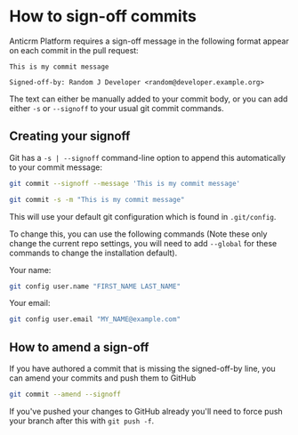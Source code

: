# How to sign-off commits

Anticrm Platform requires a sign-off message in the following format appear on each commit in the pull request:

```
This is my commit message

Signed-off-by: Random J Developer <random@developer.example.org>
```

The text can either be manually added to your commit body, or you can add either `-s` or `--signoff` to your usual git commit commands.

## Creating your signoff

Git has a `-s | --signoff` command-line option to append this automatically to your commit message:

```bash
git commit --signoff --message 'This is my commit message'
```

```bash
git commit -s -m "This is my commit message"
```

This will use your default git configuration which is found in `.git/config`.

To change this, you can use the following commands (Note these only change the current repo settings, you will need to add `--global` for these commands to change the installation default).

Your name:

```bash
git config user.name "FIRST_NAME LAST_NAME"
```

Your email:

```bash
git config user.email "MY_NAME@example.com"
```

## How to amend a sign-off

If you have authored a commit that is missing the signed-off-by line, you can amend your commits and push them to GitHub

```bash
git commit --amend --signoff
```

If you've pushed your changes to GitHub already you'll need to force push your branch after this with `git push -f`.
